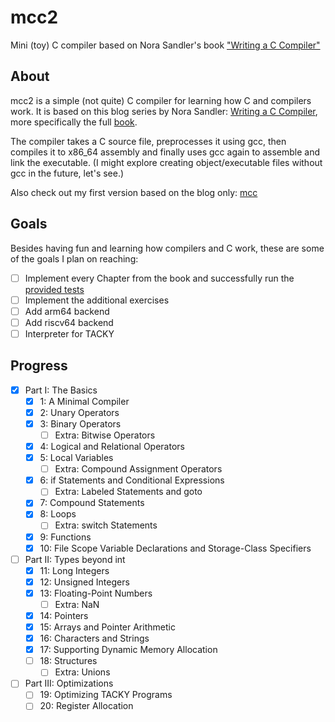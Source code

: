 # mcc2

Mini (toy) C compiler based on Nora Sandler's book ["Writing a C Compiler"](https://nostarch.com/writing-c-compiler)

## About

mcc2 is a simple (not quite) C compiler for learning how C and compilers work.
It is based on this blog series by Nora Sandler: [Writing a C Compiler](https://norasandler.com/2017/11/29/Write-a-Compiler.html), more specifically the full [book](https://norasandler.com/book/).

The compiler takes a C source file, preprocesses it using gcc, then compiles it to x86_64 assembly and finally uses gcc again to assemble and link the executable. (I might explore creating object/executable files without gcc in the future, let's see.)

Also check out my first version based on the blog only: [mcc](https://github.com/rumkugel13/mcc)

## Goals

Besides having fun and learning how compilers and C work, these are some of the goals I plan on reaching:

- [ ] Implement every Chapter from the book and successfully run the [provided tests](https://github.com/nlsandler/writing-a-c-compiler-tests)
- [ ] Implement the additional exercises
- [ ] Add arm64 backend
- [ ] Add riscv64 backend
- [ ] Interpreter for TACKY

## Progress

- [X] Part I: The Basics
  - [X] 1: A Minimal Compiler
  - [X] 2: Unary Operators
  - [X] 3: Binary Operators
    - [ ] Extra: Bitwise Operators
  - [X] 4: Logical and Relational Operators
  - [X] 5: Local Variables
    - [ ] Extra: Compound Assignment Operators
  - [X] 6: if Statements and Conditional Expressions
    - [ ] Extra: Labeled Statements and goto
  - [X] 7: Compound Statements
  - [X] 8: Loops
    - [ ] Extra: switch Statements
  - [X] 9: Functions
  - [X] 10: File Scope Variable Declarations and Storage-Class Specifiers
- [ ] Part II: Types beyond int
  - [X] 11: Long Integers
  - [X] 12: Unsigned Integers
  - [X] 13: Floating-Point Numbers
    - [ ] Extra: NaN
  - [X] 14: Pointers
  - [X] 15: Arrays and Pointer Arithmetic
  - [X] 16: Characters and Strings
  - [X] 17: Supporting Dynamic Memory Allocation
  - [ ] 18: Structures
    - [ ] Extra: Unions
- [ ] Part III: Optimizations
  - [ ] 19: Optimizing TACKY Programs
  - [ ] 20: Register Allocation
